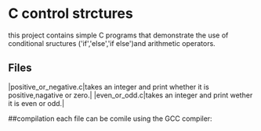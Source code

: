 # C control strctures
this project contains simple C programs that demonstrate the use of conditional sructures
('if','else','if else')and arithmetic operators.

## Files
|positive_or_negative.c|takes an integer and print whether it is positive,nagative or zero.|
|even_or_odd.c|takes an integer and print wether it is even or odd.|

##compilation
each file can be comile using the GCC compiler: 
